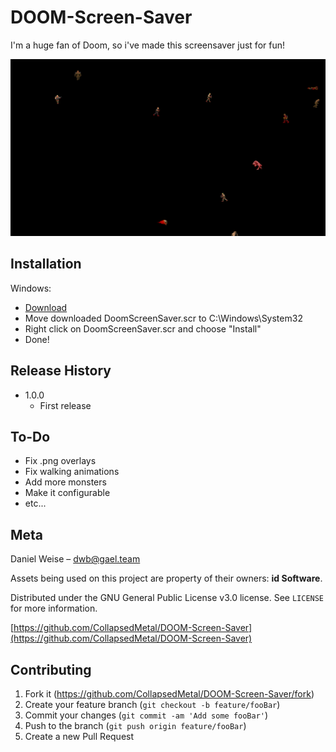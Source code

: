 # DOOM-Screen-Saver

I'm a huge fan of Doom, so i've made this screensaver just for fun!

![](screenshot.png)

## Installation

Windows:

* [Download](https://github.com/CollapsedMetal/DOOM-Screen-Saver/releases/download/v1.0/DoomScreenSaver.scr)
* Move downloaded DoomScreenSaver.scr to C:\Windows\System32
* Right click on DoomScreenSaver.scr and choose "Install"
* Done!

## Release History

* 1.0.0
    * First release

## To-Do

* Fix .png overlays
* Fix walking animations
* Add more monsters
* Make it configurable
* etc...

## Meta

Daniel Weise – dwb@gael.team

Assets being used on this project are property of their owners: **id Software**.

Distributed under the GNU General Public License v3.0 license. See ``LICENSE`` for more information.

[https://github.com/CollapsedMetal/DOOM-Screen-Saver](https://github.com/CollapsedMetal/DOOM-Screen-Saver)

## Contributing

1. Fork it (<https://github.com/CollapsedMetal/DOOM-Screen-Saver/fork>)
2. Create your feature branch (`git checkout -b feature/fooBar`)
3. Commit your changes (`git commit -am 'Add some fooBar'`)
4. Push to the branch (`git push origin feature/fooBar`)
5. Create a new Pull Request
